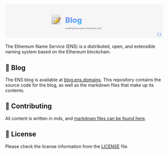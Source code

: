 [![readme](./.github/readme.png)](https://alpha-docs.ens.domains/?ref=github-banner)

The Ethereum Name Service (ENS) is a distributed, open, and extensible naming system based on the Ethereum blockchain.

## 📰 Blog

The ENS blog is available at [blog.ens.domains](https://blog.ens.domains/?ref=ens-blog-github). This repository contains the source code for the blog, as well as the markdown files that make up its contents.

## 📖 Contributing

All content is written in mdx, and [markdown files can be found here](./content).

## 📄 License

Please check the license information from the [LICENSE](./LICENSE) file.

